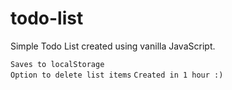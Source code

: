 # todo-list
Simple Todo List created using vanilla JavaScript.

`Saves to localStorage` <br>
`Option to delete list items`
`Created in 1 hour :)`
